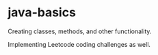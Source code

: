 # java-basics

Creating classes, methods, and other functionality. <br>


Implementing Leetcode coding challenges as well.
